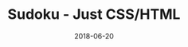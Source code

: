 ---
title: 'Sudoku - Just CSS/HTML'
description: 'Complete a sudoku puzzle without Javascript or server-side interaction.'
gametype: 'medium'
gameid: 34
date: 2018-06-20
tags: []
draft: false
type: 'games'
num19: [{'idx':1,'arr1':[1,2,3,4,5,6,7,8,9],'arr2':[1,2,3,4,5,6,7,8,9]},{'idx':2,'arr1':[1,2,3,4,5,6,7,8,9],'arr2':[1,2,3,4,5,6,7,8,9]},{'idx':3,'arr1':[1,2,3,4,5,6,7,8,9],'arr2':[1,2,3,4,5,6,7,8,9]},{'idx':4,'arr1':[1,2,3,4,5,6,7,8,9],'arr2':[1,2,3,4,5,6,7,8,9]},{'idx':5,'arr1':[1,2,3,4,5,6,7,8,9],'arr2':[1,2,3,4,5,6,7,8,9]},{'idx':6,'arr1':[1,2,3,4,5,6,7,8,9],'arr2':[1,2,3,4,5,6,7,8,9]},{'idx':7,'arr1':[1,2,3,4,5,6,7,8,9],'arr2':[1,2,3,4,5,6,7,8,9]},{'idx':8,'arr1':[1,2,3,4,5,6,7,8,9],'arr2':[1,2,3,4,5,6,7,8,9]},{'idx':9,'arr1':[1,2,3,4,5,6,7,8,9],'arr2':[1,2,3,4,5,6,7,8,9]}]
puzzle: [[2, 8, 0, 1, 0, 3, 0, 6, 5], [0, 0, 0, 0, 0, 0, 0, 0, 0], [3, 7, 0, 0, 4, 0, 0, 2, 8], [0, 0, 0, 4, 0, 5, 0, 0, 0], [0, 0, 1, 0, 0, 0, 8, 0, 0], [5, 0, 0, 0, 8, 0, 0, 0, 3], [0, 0, 0, 0, 2, 0, 0, 0, 0], [0, 3, 6, 0, 0, 0, 9, 8, 0], [0, 0, 0, 9, 0, 1, 0, 0, 0]]
layout: 'sudokucssstatic'
---